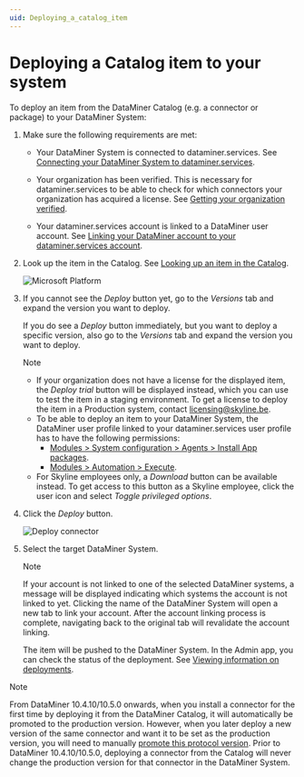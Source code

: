 ```yaml
---
uid: Deploying_a_catalog_item
---
```


# Deploying a Catalog item to your system

To deploy an item from the DataMiner Catalog (e.g. a connector or package) to your DataMiner System:

1. Make sure the following requirements are met:

   - Your DataMiner System is connected to dataminer.services. See [Connecting your DataMiner System to dataminer.services](xref:Connecting_your_DataMiner_System_to_the_cloud).

   - Your organization has been verified. This is necessary for dataminer.services to be able to check for which connectors your organization has acquired a license. See [Getting your organization verified](xref:CloudConnectionVerification).

   - Your dataminer.services account is linked to a DataMiner user account. See [Linking your DataMiner account to your dataminer.services account](xref:Linking_your_DataMiner_and_DCP_account).

1. Look up the item in the Catalog. See [Looking up an item in the Catalog](xref:Looking_up_an_item_in_the_catalog).

   ![Microsoft Platform](~/user-guide/images/Catalog_Microsoft.png)

1. If you cannot see the *Deploy* button yet, go to the *Versions* tab and expand the version you want to deploy.

   If you do see a *Deploy* button immediately, but you want to deploy a specific version, also go to the *Versions* tab and expand the version you want to deploy.

   > [!NOTE]
   >
   > - If your organization does not have a license for the displayed item, the *Deploy trial* button will be displayed instead, which you can use to test the item in a staging environment. To get a license to deploy the item in a Production system, contact <licensing@skyline.be>.<!-- RN 39205 -->
   > - To be able to deploy an item to your DataMiner System, the DataMiner user profile linked to your dataminer.services user profile has to have the following permissions:
   >   - [Modules > System configuration > Agents > Install App packages](xref:DataMiner_user_permissions#modules--system-configuration--agents--install-app-packages).
   >   - [Modules > Automation > Execute](xref:DataMiner_user_permissions#modules--automation--execute).
   > - For Skyline employees only, a *Download* button can be available instead. To get access to this button as a Skyline employee, click the user icon and select *Toggle privileged options*.

1. Click the *Deploy* button.

   ![Deploy connector](~/user-guide/images/Catalog_Deploy_Account_Not_Linked.png)

1. Select the target DataMiner System.

    > [!NOTE]
    > If your account is not linked to one of the selected DataMiner systems, a message will be displayed indicating which systems the account is not linked to yet.
    > Clicking the name of the DataMiner System will open a new tab to link your account.
    > After the account linking process is complete, navigating back to the original tab will revalidate the account linking.

   The item will be pushed to the DataMiner System. In the Admin app, you can check the status of the deployment. See [Viewing information on deployments](xref:Viewing_info_on_deployments).

> [!NOTE]
> From DataMiner 10.4.10/10.5.0 onwards<!--RN 40291-->, when you install a connector for the first time by deploying it from the DataMiner Catalog, it will automatically be promoted to the production version. However, when you later deploy a new version of the same connector and want it to be set as the production version, you will need to manually [promote this protocol version](xref:Promoting_a_protocol_version_to_production_version). Prior to DataMiner 10.4.10/10.5.0, deploying a connector from the Catalog will never change the production version for that connector in the DataMiner System.
